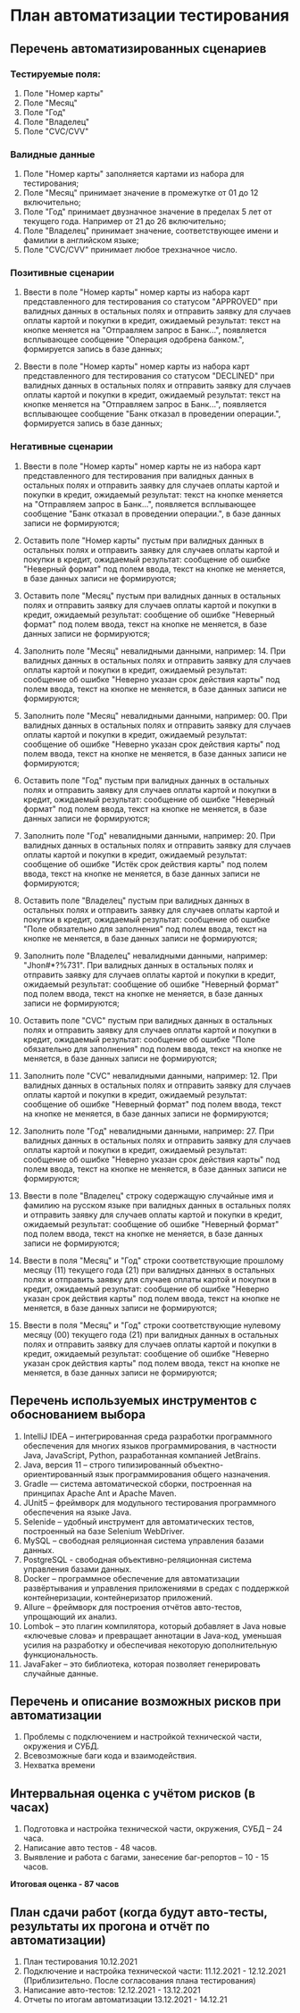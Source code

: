 # План автоматизации тестирования
## Перечень автоматизированных сценариев
### Тестируемые поля:
1. Поле "Номер карты"
2. Поле "Месяц"
3. Поле "Год"
4. Поле "Владелец"
5. Поле "CVC/CVV"

### Валидные данные
1. Поле "Номер карты" заполняется картами из набора для тестирования;
2. Поле "Месяц" принимает значение в промежутке от 01 до 12 включительно;
3. Поле "Год" принимает двузначное значение  в пределах 5 лет от текущего года. Например от 21 до 26 включительно;
4. Поле "Владелец" принимает значение, соответствующее имени и фамилии в английском языке;
5. Поле "CVC/CVV" принимает любое трехзначное число.

### Позитивные сценарии
1.	Ввести в поле "Номер карты" номер карты из набора карт представленного для тестирования со статусом "APPROVED" при валидных данных в остальных полях и отправить заявку для случаев оплаты картой и покупки в кредит, ожидаемый результат: текст на кнопке меняется на "Отправляем запрос в Банк...", появляется всплывающее сообщение "Операция одобрена банком.", формируется запись в базе данных;

2. Ввести в поле "Номер карты" номер карты из набора карт представленного для тестирования со статусом "DECLINED" при валидных данных в остальных полях и отправить заявку для случаев оплаты картой и покупки в кредит, ожидаемый результат: текст на кнопке меняется на "Отправляем запрос в Банк...", появляется всплывающее сообщение "Банк отказал в проведении операции.", формируется запись в базе данных;

### Негативные сценарии
1. Ввести в поле "Номер карты" номер карты не из набора карт представленного для тестирования при валидных данных в остальных полях и отправить заявку для случаев оплаты картой и покупки в кредит, ожидаемый результат: текст на кнопке меняется на "Отправляем запрос в Банк...", появляется всплывающее сообщение "Банк отказал в проведении операции.", в базе данных записи не формируются;

2. Оставить поле "Номер карты" пустым при валидных данных в остальных полях и отправить заявку для случаев оплаты картой и покупки в кредит, ожидаемый результат: сообщение об ошибке "Неверный формат" под полем ввода, текст на кнопке не меняется, в базе данных записи не формируются;

3. Оставить поле "Месяц" пустым при валидных данных в остальных полях и отправить заявку для случаев оплаты картой и покупки в кредит, ожидаемый результат: сообщение об ошибке "Неверный формат" под полем ввода, текст на кнопке не меняется, в базе данных записи не формируются;

4. Заполнить поле "Месяц" невалидными данными, например: 14. При валидных данных в остальных полях и отправить заявку для случаев оплаты картой и покупки в кредит, ожидаемый результат: сообщение об ошибке "Неверно указан срок действия карты" под полем ввода, текст на кнопке не меняется, в базе данных записи не формируются;

5. Заполнить поле "Месяц" невалидными данными, например: 00. При валидных данных в остальных полях и отправить заявку для случаев оплаты картой и покупки в кредит, ожидаемый результат: сообщение об ошибке "Неверно указан срок действия карты" под полем ввода, текст на кнопке не меняется, в базе данных записи не формируются;

6. Оставить поле "Год" пустым при валидных данных в остальных полях и отправить заявку для случаев оплаты картой и покупки в кредит, ожидаемый результат: сообщение об ошибке "Неверный формат" под полем ввода, текст на кнопке не меняется, в базе данных записи не формируются;

7. Заполнить поле "Год" невалидными данными, например: 20. При валидных данных в остальных полях и отправить заявку для случаев оплаты картой и покупки в кредит, ожидаемый результат: сообщение об ошибке "Истёк срок действия карты" под полем ввода, текст на кнопке не меняется, в базе данных записи не формируются;

8. Оставить поле "Владелец" пустым при валидных данных в остальных полях и отправить заявку для случаев оплаты картой и покупки в кредит, ожидаемый результат: сообщение об ошибке "Поле обязательно для заполнения" под полем ввода, текст на кнопке не меняется, в базе данных записи не формируются;

9. Заполнить поле "Владелец" невалидными данными, например: "Jhon#*?%731". При валидных данных в остальных полях и отправить заявку для случаев оплаты картой и покупки в кредит, ожидаемый результат: сообщение об ошибке "Неверный формат" под полем ввода, текст на кнопке не меняется, в базе данных записи не формируются;

10. Оставить поле "CVC" пустым при валидных данных в остальных полях и отправить заявку для случаев оплаты картой и покупки в кредит, ожидаемый результат: сообщение об ошибке "Поле обязательно для заполнения" под полем ввода, текст на кнопке не меняется, в базе данных записи не формируются;

11. Заполнить поле "CVC" невалидными данными, например: 12. При валидных данных в остальных полях и отправить заявку для случаев оплаты картой и покупки в кредит, ожидаемый результат: сообщение об ошибке "Неверный формат" под полем ввода, текст на кнопке не меняется, в базе данных записи не формируются;

12. Заполнить поле "Год" невалидными данными, например: 27. При валидных данных в остальных полях и отправить заявку для случаев оплаты картой и покупки в кредит, ожидаемый результат: сообщение об ошибке "Неверно указан срок действия карты" под полем ввода, текст на кнопке не меняется, в базе данных записи не формируются;

13. Ввести в поле "Владелец" строку содержащую случайные имя и фамилию на русском языке при валидных данных в остальных полях  и отправить заявку для случаев оплаты картой и покупки в кредит, ожидаемый результат: сообщение об ошибке "Неверный формат" под полем ввода, текст на кнопке не меняется, в базе данных записи не формируются;

14. Ввести в поля "Месяц" и "Год" строки соответствующие прошлому месяцу (11) текущего года (21) при валидных данных в остальных полях и отправить заявку для случаев оплаты картой и покупки в кредит, ожидаемый результат: сообщение об ошибке "Неверно указан срок действия карты" под полем ввода, текст на кнопке не меняется, в базе данных записи не формируются;

15. Ввести в поля "Месяц" и "Год" строки соответствующие нулевому месяцу (00) текущего года (21) при валидных данных в остальных полях и отправить заявку для случаев оплаты картой и покупки в кредит, ожидаемый результат: сообщение об ошибке "Неверно указан срок действия карты" под полем ввода, текст на кнопке не меняется, в базе данных записи не формируются;

## Перечень используемых инструментов с обоснованием выбора
1. IntelliJ IDEA – интегрированная среда разработки программного обеспечения для многих языков программирования, в частности Java, JavaScript, Python, разработанная компанией JetBrains.
2. Java, версия 11 – строго типизированный объектно-ориентированный язык программирования общего назначения.
3. Gradle — система автоматической сборки, построенная на принципах Apache Ant и Apache Maven.
4. JUnit5 – фреймворк для модульного тестирования программного обеспечения на языке Java.
5. Selenide – удобный инструмент для автоматических тестов, построенный на базе Selenium WebDriver.
6. MySQL –  свободная реляционная система управления базами данных.
7. PostgreSQL - свободная объективно-реляционная система управления базами данных.
8. Docker – программное обеспечение для автоматизации развёртывания и управления приложениями в средах с поддержкой контейнеризации, контейнеризатор приложений.
9. Allure – фреймворк для построения отчётов авто-тестов, упрощающий их анализ.
10. Lombok – это плагин компилятора, который добавляет в Java новые «ключевые слова» и превращает аннотации в Java-код, уменьшая усилия на разработку и обеспечивая некоторую дополнительную функциональность.
11. JavaFaker – это библиотека, которая позволяет генерировать случайные данные.
## Перечень и описание возможных рисков при автоматизации
1. Проблемы с подключением и настройкой технической части, окружения и СУБД.
2. Всевозможные баги кода и взаимодействия.
3. Нехватка времени
## Интервальная оценка с учётом рисков (в часах)
1. Подготовка и настройка технической части, окружения, СУБД – 24 часа.
2. Написание авто тестов - 48 часов.
3. Выявление и работа с багами, занесение баг-репортов – 10 - 15 часов.

**Итоговая оценка - 87 часов**
## План сдачи работ (когда будут авто-тесты, результаты их прогона и отчёт по автоматизации)
1. План тестирования 10.12.2021
2. Подключение и настройка технической части: 11.12.2021 - 12.12.2021 (Приблизительно. После согласования плана тестирования)
3. Написание авто-тестов: 12.12.2021 - 13.12.2021
4. Отчеты по итогам автоматизации 13.12.2021 - 14.12.21
